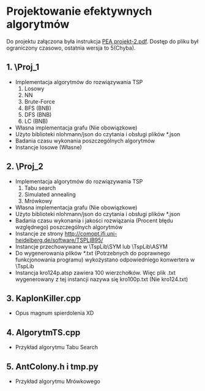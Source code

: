 # Projektowanie efektywnych algorytmów

Do projektu załączona była instrukcja [PEA projekt-2.pdf](<PEA projekt-2.pdf>). Dostęp do pliku był ograniczony czasowo, ostatnia wersja to 5(Chyba).

## 1. \Proj_1
 * Implementacja algorytmów do rozwiązywania TSP
     1. Losowy
     2. NN
     3. Brute-Force
     4. BFS (BNB)
     5. DFS (BNB)
     6. LC (BNB)
 * Własna implementacja grafu (Nie obowiązkowe)
 * Użyto biblioteki nlohmann/json do czytania i obsługi plików *.json
 * Badania czasu wykonania poszczególnych algorytmów
 * Instancje losowe (Własne)
## 2. \Proj_2
 * Implementacja algorytmów do rozwiązywania TSP
     1. Tabu search
     2. Simulated annealing
     3. Mrówkowy
 * Własna implementacja grafu (Nie obowiązkowe)
 * Użyto biblioteki nlohmann/json do czytania i obsługi plików *.json
 * Badania czasu wykonania i jakości rozwiązania (Procent błędu względnego) poszczególnych algorytmów
 * Instancje ze strony http://comopt.ifi.uni-heidelberg.de/software/TSPLIB95/
 * Instancje przechowywane w \TspLib\SYM lub \TspLib\ASYM 
 * Do wygenerowania plików *.txt (Potrzebnych do poprawnego funkcjonowania programu) wykożystano odpowiedniego konwertera w \TspLib
 * Instancja kro124p.atsp zawiera 100 wierzchołków. Więc plik .txt wygenerowany z tej instancji nazywa się kro100p.txt (Nie kro124.txt) 
## 3. KaplonKiller.cpp
 * Opus magnum spierdolenia XD
## 4. AlgorytmTS.cpp
 * Przykład algorytmu Tabu Search
## 5. AntColony.h i tmp.py
 * Przykład algorytmu Mrówkowego

